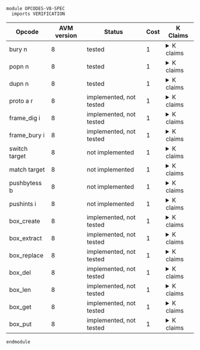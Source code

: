 ```k
module OPCODES-V8-SPEC
  imports VERIFICATION
```

<table>

<thead>
<tr><th> Opcode </th><th> AVM version </th><th> Status </th><th> Cost </th><th> K Claims </th></tr>
</thead>

<tbody>

<!----------------------------------------------------------------------------->

<tr><td> bury n </td><td> 8 </td><td> tested </td><td> 1  </td>
<td><details>
<summary>K claims</summary>

```k
claim <k> bury 3 => . </k>
      <stack> 1 : 2 : 3 : 4 : 5 : 6 : .TStack => 2 : 3 : 1 : 5 : 6 : .TStack </stack>
      <stacksize> 6 => 5 </stacksize>

claim <k> bury 6 => panic(STACK_UNDERFLOW) </k>
      <stack> 1 : 2 : 3 : 4 : 5 : 6 : .TStack </stack>
      <stacksize> 6 </stacksize>
```

</details>
</td></tr>

<!----------------------------------------------------------------------------->

<tr><td> popn n </td><td> 8 </td><td> tested </td><td> 1 </td>
<td><details>
<summary>K claims</summary>

```k
claim <k> popn 3 => . </k>
      <stack> 1 : 2 : 3 : 4 : 5 : 6 : .TStack => 4 : 5 : 6 : .TStack </stack>
      <stacksize> 6 => 3 </stacksize>

claim <k> popn 7 => panic(STACK_UNDERFLOW) </k>
      <stack> 1 : 2 : 3 : 4 : 5 : 6 : .TStack </stack>
      <stacksize> 6 </stacksize>
```

</details>
</td></tr>

<!----------------------------------------------------------------------------->

<tr><td> dupn n </td><td> 8 </td><td> tested </td><td> 1 </td>
<td><details>
<summary>K claims</summary>

```k
claim <k> dupn 3 => . </k>
      <stack> 1 : 2 : .TStack => 1 : 1 : 1 : 1 : 2 : .TStack </stack>
      <stacksize> 2 => 5 </stacksize>

claim <k> dupn 7 => panic(STACK_OVERFLOW) </k>
      <stack> 1 : _ => ?_ </stack>
      <stacksize> MAX_STACK_DEPTH -Int 6 => ?_ </stacksize>
```

</details>
</td></tr>

<!----------------------------------------------------------------------------->

<tr><td> proto a r </td><td> 8 </td><td> implemented, not tested </td><td> 1 </td>
<td><details>
<summary>K claims</summary>

</details>
</td></tr>

<!----------------------------------------------------------------------------->

<tr><td> frame_dig i </td><td> 8 </td><td> implemented, not tested  </td><td> 1 </td>
<td><details>
<summary>K claims</summary>

</details>
</td></tr>

<!----------------------------------------------------------------------------->

<tr><td> frame_bury i </td><td> 8 </td><td> implemented, not tested  </td><td> 1 </td>
<td><details>
<summary>K claims</summary>

</details>
</td></tr>

<!----------------------------------------------------------------------------->

<tr><td> switch target </td><td> 8 </td><td> not implemented </td><td> 1 </td>
<td><details>
<summary>K claims</summary>

</details>
</td></tr>

<!----------------------------------------------------------------------------->

<tr><td> match target </td><td> 8 </td><td> not implemented </td><td> 1 </td>
<td><details>
<summary>K claims</summary>

</details>
</td></tr>

<!----------------------------------------------------------------------------->

<tr><td> pushbytess b </td><td> 8 </td><td> not implemented </td><td> 1 </td>
<td><details>
<summary>K claims</summary>

</details>
</td></tr>

<!----------------------------------------------------------------------------->

<tr><td> pushints i </td><td> 8 </td><td> not implemented </td><td> 1 </td>
<td><details>
<summary>K claims</summary>

</details>
</td></tr>

<!----------------------------------------------------------------------------->

<tr><td> box_create </td><td> 8 </td><td> implemented, not tested </td><td> 1 </td>
<td><details>
<summary>K claims</summary>

</details>
</td></tr>

<!----------------------------------------------------------------------------->

<tr><td> box_extract </td><td> 8 </td><td> implemented, not tested </td><td> 1 </td>
<td><details>
<summary>K claims</summary>

</details>
</td></tr>

<!----------------------------------------------------------------------------->

<tr><td> box_replace </td><td> 8 </td><td> implemented, not tested </td><td> 1 </td>
<td><details>
<summary>K claims</summary>

</details>
</td></tr>

<!----------------------------------------------------------------------------->

<tr><td> box_del </td><td> 8 </td><td> implemented, not tested </td><td> 1 </td>
<td><details>
<summary>K claims</summary>

</details>
</td></tr>

<!----------------------------------------------------------------------------->

<tr><td> box_len </td><td> 8 </td><td> implemented, not tested </td><td> 1 </td>
<td><details>
<summary>K claims</summary>

</details>
</td></tr>

<!----------------------------------------------------------------------------->

<tr><td> box_get </td><td> 8 </td><td> implemented, not tested </td><td> 1 </td>
<td><details>
<summary>K claims</summary>

</details>
</td></tr>

<!----------------------------------------------------------------------------->

<tr><td> box_put </td><td> 8 </td><td> implemented, not tested </td><td> 1 </td>
<td><details>
<summary>K claims</summary>

</details>
</td></tr>

<!----------------------------------------------------------------------------->

</tbody>
</table>

```k
endmodule
```
